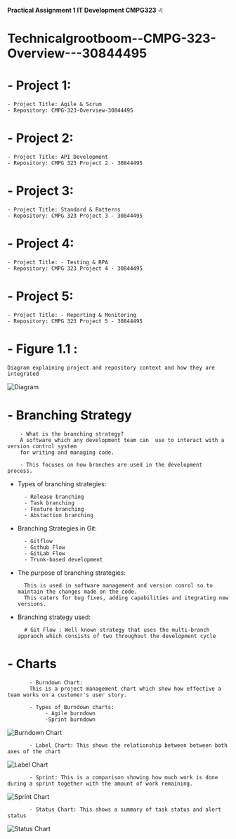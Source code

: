 **Practical Assignment 1 IT Development CMPG323** ♌
# Technicalgrootboom--CMPG-323-Overview---30844495


# - Project 1: 

    - Project Title: Agile & Scrum
    - Repository: CMPG-323-Overview-30844495

# - Project 2:

    - Project Title: API Development
    - Repository: CMPG 323 Project 2 - 30844495

# - Project 3:

    - Project Title: Standard & Patterns
    - Repository: CMPG 323 Project 3 - 30844495

# - Project 4:

    - Project Title: - Testing & RPA
    - Repository: CMPG 323 Project 4 - 30844495

# - Project 5:

    - Project Title: - Reporting & Monitoring
    - Repository: CMPG 323 Project 5 - 30844495

# - Figure 1.1 : 

    Diagram explaining project and repository context and how they are integrated
    
    
![Diagram](https://user-images.githubusercontent.com/91704415/185405074-0908d070-b2ad-45c6-a579-f63c0897b38d.PNG)


# - Branching Strategy

        - What is the branching strategy?
        A software which any development team can  use to interact with a version control system
        for writing and managing code. 
        
        - This focuses on how branches are used in the development process.
        
- Types of branching strategies:

        - Release branching
        - Task branching
        - Feature branching
        - Abstaction branching
        
- Branching Strategies in Git:

        - Gitflow
        - Github Flow
        - GitLab Flow
        - Trunk-based development
        
- The purpose of branching strategies:

        This is used in software management and version conrol so to maintain the changes made on the code. 
        This caters for bug fixes, adding capabilities and itegrating new versions.
        
- Branching strategy used:

        # Git Flow : Well known strategy that uses the multi-branch appraoch which consists of two throughout the development cycle
# - Charts


           - Burndown Chart: 
           This is a project management chart which show how effective a team works on a customer's user story.
           
           - Types of Burndown charts:
                - Agile burndown 
                -Sprint burndown
           
          
![Burndown Chart](https://user-images.githubusercontent.com/91704415/187916356-3f7a6a27-ceed-4947-9995-e4eeaddae73f.jpeg)


           - Label Chart: This shows the relationship between between both axes of the chart

![Label Chart](https://user-images.githubusercontent.com/91704415/187916897-34ee6532-7102-4995-b067-28dcdd48a59c.jpeg)


           - Sprint: This is a comparison showing how much work is done during a sprint together with the amount of work remaining.
 
![Sprint Chart](https://user-images.githubusercontent.com/91704415/187917183-472f43d9-23d6-4e85-97be-05c76960d349.jpeg)


           - Status Chart: This shows a summary of task status and alert status
           
![Status Chart](https://user-images.githubusercontent.com/91704415/187917578-c6c022d6-0ce4-46f6-a4fd-ad8852b6bf42.jpeg)



